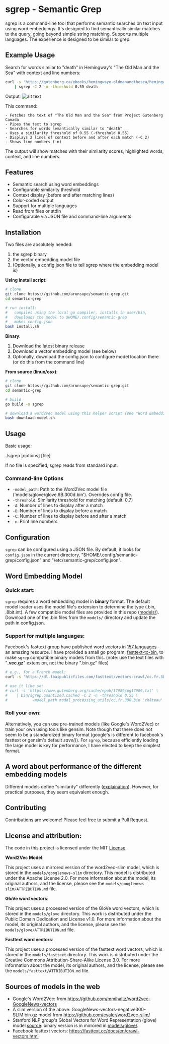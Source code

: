 # sgrep - Semantic Grep

sgrep is a command-line tool that performs semantic searches on text input using word embeddings. It's designed to find semantically similar matches to the query, going beyond simple string matching. Supports multiple languages. The experience is designed to be similar to grep. 

## Example Usage

Search for words similar to "death" in Hemingway's "The Old Man and the Sea" with context and line numbers:

```bash
curl -s 'https://gutenberg.ca/ebooks/hemingwaye-oldmanandthesea/hemingwaye-oldmanandthesea-00-t.txt' \
    | sgrep -C 2 -n -threshold 0.55 death
```

Output:
![alt text](demo/image.png)

This command:

    - Fetches the text of "The Old Man and the Sea" from Project Gutenberg Canada
    - Pipes the text to sgrep
    - Searches for words semantically similar to "death"
    - Uses a similarity threshold of 0.55 (-threshold 0.55)
    - Displays 2 lines of context before and after each match (-C 2)
    - Shows line numbers (-n)

The output will show matches with their similarity scores, highlighted words, context, and line numbers.

## Features

- Semantic search using word embeddings 
- Configurable similarity threshold
- Context display (before and after matching lines)
- Color-coded output 
- Support for multiple languages 
- Read from files or stdin
- Configurable via JSON file and command-line arguments

## Installation

Two files are absolutely needed: 
1. the sgrep binary
2. the vector embedding model file
3. (Optionally, a config.json file to tell sgrep where the embedding model is)

**Using install script**:

```bash
# clone
git clone https://github.com/arunsupe/semantic-grep.git
cd semantic-grep

# run install:
#   compiles using the local go compiler, installs in user/bin, 
#   downloads the model to $HOME/.config/semantic-grep
#   makes config.json
bash install.sh
``` 
**Binary**:

1. Download the latest binary release
2. Download a vector embedding model (see below)
3. Optionally, download the config.json to configure model location there (or do this from the command line)

**From source (linux/osx)**:

```bash
# clone
git clone https://github.com/arunsupe/semantic-grep.git
cd semantic-grep

# build
go build -o sgrep

# download a word2vec model using this helper script (see "Word Embedding Model" below)
bash download-model.sh
```

## Usage

Basic usage:

./sgrep [options] <query> [file]

If no file is specified, sgrep reads from standard input.

### Command-line Options

- `-model_path`: Path to the Word2Vec model file ('models/glove/glove.6B.300d.bin'). Overrides config file.
- `-threshold`: Similarity threshold for matching (default: 0.7)
- `-A`: Number of lines to display after a match
- `-B`: Number of lines to display before a match
- `-C`: Number of lines to display before and after a match
- `-n`: Print line numbers

## Configuration

`sgrep` can be configured using a JSON file. By default, it looks for `config.json` in the current directory, "$HOME/.config/semantic-grep/config.json" and "/etc/semantic-grep/config.json".


## Word Embedding Model

### Quick start:
`sgrep` requires a word embedding model in __binary__ format. The default model loader uses the model file's extension to determine the type (.bin, .8bit.int). A few compatible model files are provided in this repo ([models/](models/)). Download one of the .bin files from the `models/` directory and update the path in config.json.


### Support for multiple languages:
Facebook's fasttext group have published word vectors in [157 languages](https://fasttext.cc/docs/en/crawl-vectors.html) - an amazing resource. I have provided a small go program, [fasttext-to-bin](model_processing_utils/), to make `sgrep` compatible binary models from this. (note: use the text files with "__.vec.gz__" extension, not the binary ".bin.gz" files)

```bash
# e.g., for a French model:
curl -s 'https://dl.fbaipublicfiles.com/fasttext/vectors-crawl/cc.fr.300.vec.gz' | gunzip -c | ./fasttext-to-bin -input - -output models/fasttext/cc.fr.300.bin

# use it like so:
# curl -s 'https://www.gutenberg.org/cache/epub/17989/pg17989.txt' \
#    | bin/sgrep.quantized.cached -C 2 -n -threshold 0.55 \
#           -model_path model_processing_utils/cc.fr.300.bin 'château'
```

### Roll your own:
Alternatively, you can use pre-trained models (like Google's Word2Vec) or train your own using tools like gensim. Note though that there does not seem to be a standardized binary format (google's is different to facebook's fasttext or gensim's default _save()_). For `sgrep`, because efficiently loading the large model is key for performance, I have elected to keep the simplest format. 


## A word about performance of the different embedding models
Different models define "similarity" differently ([explaination](https://machinelearninginterview.com/topics/natural-language-processing/what-is-the-difference-between-word2vec-and-glove/)). However, for practical purposes, they seem equivalent enough.


## Contributing
Contributions are welcome! Please feel free to submit a Pull Request.


## License and attribution:
The code in this project is licensed under the MIT [License](LICENSE). 

**Word2Vec Model**:

This project uses a mirrored version of the word2vec-slim model, which is stored in the `models/googlenews-slim` directory. This model is distributed under the Apache License 2.0. For more information about the model, its original authors, and the license, please see the `models/googlenews-slim/ATTRIBUTION.md` file.

**GloVe word vectors**:

This project uses a processed version of the GloVe word vectors, which is stored in the `models/glove` directory. This work is distributed under the Public Domain Dedication and License v1.0. For more information about the model, its original authors, and the license, please see the `models/glove/ATTRIBUTION.md` file.

**Fasttext word vectors**:

This project uses a processed version of the fasttext word vectors, which is stored in the `models/fasttext` directory. This work is distributed under the Creative Commons Attribution-Share-Alike License 3.0. For more information about the model, its original authors, and the license, please see the `models/fasttext/ATTRIBUTION.md` file.


## Sources of models in the web
- Google's Word2Vec: from https://github.com/mmihaltz/word2vec-GoogleNews-vectors
- A slim version of the above: GoogleNews-vectors-negative300-SLIM.bin.gz model from https://github.com/eyaler/word2vec-slim/
- Stanford NLP group's Global Vectors for Word Representation (glove) model [source](https://nlp.stanford.edu/projects/glove/): binary version is in mirrored in [models/glove/](models/glove/).  
- Facebook fasttext vectors: https://fasttext.cc/docs/en/crawl-vectors.html